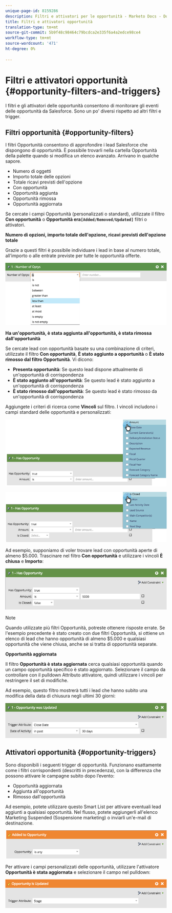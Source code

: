 ```yaml
---
unique-page-id: 8159286
description: Filtri e attivatori per le opportunità - Marketo Docs - Documentazione prodotto
title: Filtri e attivatori opportunità
translation-type: tm+mt
source-git-commit: 5b9f48c98464c79bcdca2e335f6a4a2edce98ce4
workflow-type: tm+mt
source-wordcount: '471'
ht-degree: 0%

---
```



# Filtri e attivatori opportunità {#opportunity-filters-and-triggers}

I filtri e gli attivatori delle opportunità consentono di monitorare gli eventi delle opportunità da Salesforce. Sono un po&#39; diversi rispetto ad altri filtri e trigger.

## Filtri opportunità {#opportunity-filters}

I filtri Opportunità consentono di approfondire i lead Salesforce che dispongono di opportunità. È possibile trovarli nella cartella Opportunità della palette quando si modifica un elenco avanzato. Arrivano in qualche sapore.

* Numero di oggetti
* Importo totale delle opzioni
* Totale ricavi previsti dell&#39;opzione
* Con opportunità
* Opportunità aggiunta
* Opportunità rimossa
* Opportunità aggiornata

Se cercate i campi Opportunità (personalizzati o standard), utilizzate il filtro **Con opportunità** o **Opportunità era`[Added/Removed/Updated]`** filtri o attivatori.

**Numero di opzioni, importo totale dell&#39;opzione, ricavi previsti dell&#39;opzione totale**

Grazie a questi filtri è possibile individuare i lead in base al numero totale, all’importo o alle entrate previste per tutte le opportunità offerte.

![](assets/image2015-6-11-12-3a29-3a34.png)

**Ha un&#39;opportunità, è stata aggiunta all&#39;opportunità, è stata rimossa dall&#39;opportunità**

Se cercate lead con opportunità basate su una combinazione di criteri, utilizzate il filtro **Con opportunità**, **È stato aggiunto a opportunità** o **È stato rimosso dal filtro Opportunità**. Vi dicono:

* **Presenta opportunità**: Se questo lead dispone attualmente di un&#39;opportunità di corrispondenza
* **È stato aggiunto all&#39;opportunità**: Se questo lead è stato aggiunto a un&#39;opportunità di corrispondenza
* **È stato rimosso dall&#39;opportunità**: Se questo lead è stato rimosso da un&#39;opportunità di corrispondenza

Aggiungete i criteri di ricerca come **Vincoli** sul filtro. I vincoli includono i campi standard delle opportunità e personalizzati:

![](assets/image2015-6-11-12-3a31-3a0.png)

![](assets/image2015-6-11-12-3a31-3a46.png)

Ad esempio, supponiamo di voler trovare lead con opportunità aperte di almeno $5.000. Trascinare nel filtro **Con opportunità** e utilizzare i vincoli **È chiusa** e **Importo**:

![](assets/image2015-6-11-12-3a32-3a0.png)

>[!NOTE]
>
>Quando utilizzate più filtri Opportunità, potreste ottenere risposte errate. Se l&#39;esempio precedente è stato creato con due filtri Opportunità, si ottiene un elenco di lead che hanno opportunità di almeno $5.000 e qualsiasi opportunità che viene chiusa, anche se si tratta di opportunità separate.

**Opportunità aggiornata**

Il filtro **Opportunità è stata aggiornata** cerca qualsiasi opportunità quando un campo opportunità specifico è stato aggiornato. Selezionare il campo da controllare con il pulldown Attributo attivatore, quindi utilizzare i vincoli per restringere il set di modifiche.

Ad esempio, questo filtro mostrerà tutti i lead che hanno subito una modifica della data di chiusura negli ultimi 30 giorni:

![](assets/image2015-6-11-12-3a33-3a7.png)

## Attivatori opportunità {#opportunity-triggers}

Sono disponibili i seguenti trigger di opportunità. Funzionano esattamente come i filtri corrispondenti (descritti in precedenza), con la differenza che possono attivare le campagne subito dopo l’evento:

* Opportunità aggiornata
* Aggiunta all&#39;opportunità
* Rimosso dall&#39;opportunità

Ad esempio, potete utilizzare questo Smart List per attivare eventuali lead aggiunti a qualsiasi opportunità. Nel flusso, potete aggiungerli all&#39;elenco Marketing Suspended (Sospensione marketing) o inviarli un&#39;e-mail di destinazione.

![](assets/image2015-6-11-12-3a33-3a48.png)

Per attivare i campi personalizzati delle opportunità, utilizzare l&#39;attivatore **Opportunità è stata aggiornata** e selezionare il campo nel pulldown:

![](assets/image2015-6-11-12-3a33-3a34.png)
